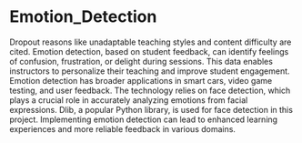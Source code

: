 # Emotion_Detection

Dropout reasons like unadaptable teaching styles and content difficulty are cited. Emotion detection, based on student feedback, can identify feelings of confusion, frustration, or delight during sessions. This data enables instructors to personalize their teaching and improve student engagement. Emotion detection has broader applications in smart cars, video game testing, and user feedback. The technology relies on face detection, which plays a crucial role in accurately analyzing emotions from facial expressions. Dlib, a popular Python library, is used for face detection in this project. Implementing emotion detection can lead to enhanced learning experiences and more reliable feedback in various domains.
